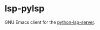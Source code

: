 # lsp-pylsp

GNU Emacs client for the [python-lsp-server](https://github.com/python-lsp/python-lsp-server).
